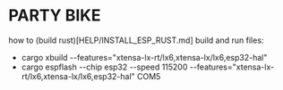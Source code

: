 # PARTY BIKE

how to (build rust)[HELP/INSTALL_ESP_RUST.md]
build and run files:
- cargo xbuild --features="xtensa-lx-rt/lx6,xtensa-lx/lx6,esp32-hal"
- cargo espflash --chip esp32 --speed 115200 --features="xtensa-lx-rt/lx6,xtensa-lx/lx6,esp32-hal" COM5